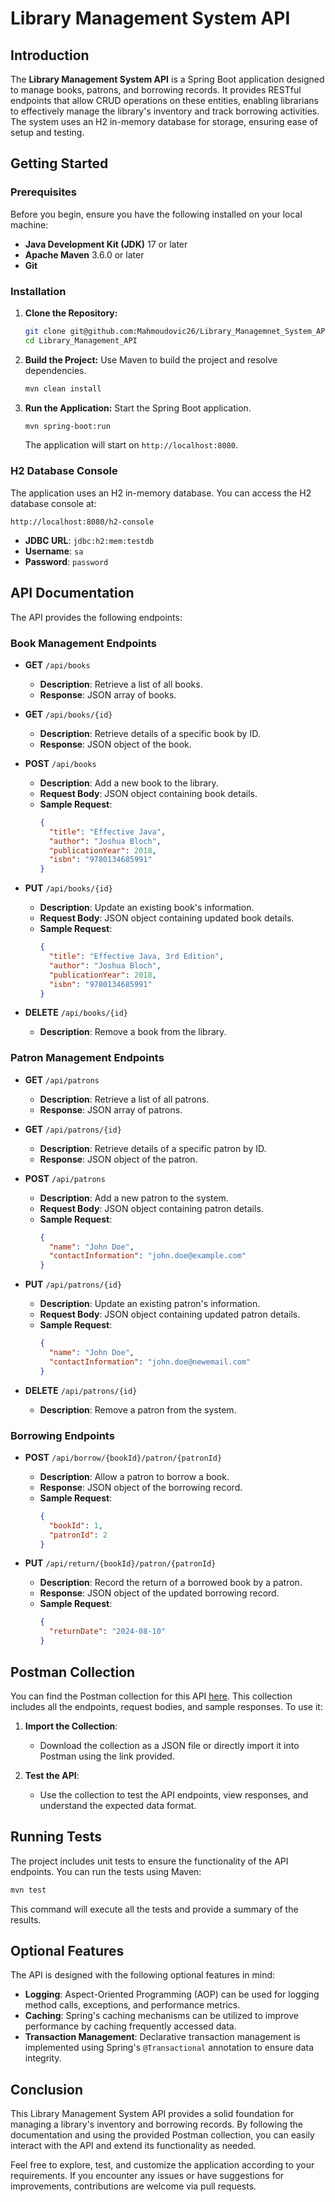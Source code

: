 # Library Management System API

## Introduction

The **Library Management System API** is a Spring Boot application designed to manage books, patrons, and borrowing records. It provides RESTful endpoints that allow CRUD operations on these entities, enabling librarians to effectively manage the library's inventory and track borrowing activities. The system uses an H2 in-memory database for storage, ensuring ease of setup and testing.

## Getting Started

### Prerequisites

Before you begin, ensure you have the following installed on your local machine:

- **Java Development Kit (JDK)** 17 or later
- **Apache Maven** 3.6.0 or later
- **Git**

### Installation

1. **Clone the Repository:**
   ```bash
   git clone git@github.com:Mahmoudovic26/Library_Managemnet_System_API.git
   cd Library_Management_API
   ```

2. **Build the Project:**
   Use Maven to build the project and resolve dependencies.
   ```bash
   mvn clean install
   ```

3. **Run the Application:**
   Start the Spring Boot application.
   ```bash
   mvn spring-boot:run
   ```
   The application will start on `http://localhost:8080`.

### H2 Database Console

The application uses an H2 in-memory database. You can access the H2 database console at:
```
http://localhost:8080/h2-console
```
- **JDBC URL**: `jdbc:h2:mem:testdb`
- **Username**: `sa`
- **Password**: `password`

## API Documentation

The API provides the following endpoints:

### Book Management Endpoints

- **GET** `/api/books`
  - **Description**: Retrieve a list of all books.
  - **Response**: JSON array of books.

- **GET** `/api/books/{id}`
  - **Description**: Retrieve details of a specific book by ID.
  - **Response**: JSON object of the book.

- **POST** `/api/books`
  - **Description**: Add a new book to the library.
  - **Request Body**: JSON object containing book details.
  - **Sample Request**:
    ```json
    {
      "title": "Effective Java",
      "author": "Joshua Bloch",
      "publicationYear": 2018,
      "isbn": "9780134685991"
    }
    ```

- **PUT** `/api/books/{id}`
  - **Description**: Update an existing book's information.
  - **Request Body**: JSON object containing updated book details.
  - **Sample Request**:
    ```json
    {
      "title": "Effective Java, 3rd Edition",
      "author": "Joshua Bloch",
      "publicationYear": 2018,
      "isbn": "9780134685991"
    }
    ```

- **DELETE** `/api/books/{id}`
  - **Description**: Remove a book from the library.

### Patron Management Endpoints

- **GET** `/api/patrons`
  - **Description**: Retrieve a list of all patrons.
  - **Response**: JSON array of patrons.

- **GET** `/api/patrons/{id}`
  - **Description**: Retrieve details of a specific patron by ID.
  - **Response**: JSON object of the patron.

- **POST** `/api/patrons`
  - **Description**: Add a new patron to the system.
  - **Request Body**: JSON object containing patron details.
  - **Sample Request**:
    ```json
    {
      "name": "John Doe",
      "contactInformation": "john.doe@example.com"
    }
    ```

- **PUT** `/api/patrons/{id}`
  - **Description**: Update an existing patron's information.
  - **Request Body**: JSON object containing updated patron details.
  - **Sample Request**:
    ```json
    {
      "name": "John Doe",
      "contactInformation": "john.doe@newemail.com"
    }
    ```

- **DELETE** `/api/patrons/{id}`
  - **Description**: Remove a patron from the system.

### Borrowing Endpoints

- **POST** `/api/borrow/{bookId}/patron/{patronId}`
  - **Description**: Allow a patron to borrow a book.
  - **Response**: JSON object of the borrowing record.
  - **Sample Request**:
    ```json
    {
      "bookId": 1,
      "patronId": 2
    }
    ```

- **PUT** `/api/return/{bookId}/patron/{patronId}`
  - **Description**: Record the return of a borrowed book by a patron.
  - **Response**: JSON object of the updated borrowing record.
  - **Sample Request**:
    ```json
    {
      "returnDate": "2024-08-10"
    }
    ```

## Postman Collection

You can find the Postman collection for this API [here](https://documenter.getpostman.com/view/36637805/2sA3s1osD9). This collection includes all the endpoints, request bodies, and sample responses. To use it:

1. **Import the Collection**:
   - Download the collection as a JSON file or directly import it into Postman using the link provided.
   
2. **Test the API**:
   - Use the collection to test the API endpoints, view responses, and understand the expected data format.

## Running Tests

The project includes unit tests to ensure the functionality of the API endpoints. You can run the tests using Maven:

```bash
mvn test
```

This command will execute all the tests and provide a summary of the results.

## Optional Features

The API is designed with the following optional features in mind:
- **Logging**: Aspect-Oriented Programming (AOP) can be used for logging method calls, exceptions, and performance metrics.
- **Caching**: Spring's caching mechanisms can be utilized to improve performance by caching frequently accessed data.
- **Transaction Management**: Declarative transaction management is implemented using Spring's `@Transactional` annotation to ensure data integrity.

## Conclusion

This Library Management System API provides a solid foundation for managing a library's inventory and borrowing records. By following the documentation and using the provided Postman collection, you can easily interact with the API and extend its functionality as needed. 

Feel free to explore, test, and customize the application according to your requirements. If you encounter any issues or have suggestions for improvements, contributions are welcome via pull requests.
